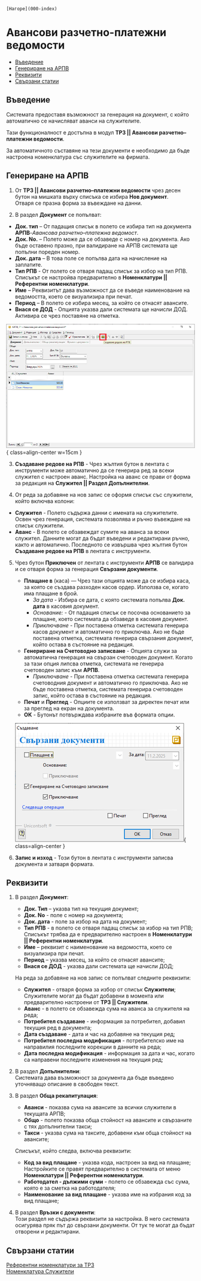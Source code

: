 ```{only} html
[Нагоре](000-index)
```

# **Авансови разчетно-платежни ведомости**

- [Въведение](#въведение)  
- [Генериране на АРПВ](#генериране-на-арпв)  
- [Реквизити](#реквизити)  
- [Свързани статии](#свързани-статии)

## **Въведение**

Системата предоставя възможност за генерация на документ, с който автоматично се начисляват аванси на служителите. 

Тази функционалност е достъпна в модул **ТРЗ || Авансови разчетно–платежни ведомости**.  

За автоматичното съставяне на тези документи е необходимо да бъде настроена номенклатура със служителите на фирмата.  

## **Генериране на АРПВ**

1) От **ТРЗ || Авансови разчетно–платежни ведомости** чрез десен бутон на мишката върху списъка се избира **Нов документ**.  
Отваря се празна форма за въвеждане на данни.  

2) В раздел **Документ** се попълват:  

 - **Док. тип** – От падащия списък в полето се избира тип на документа **АРПВ**-*Авансова разчетно–платежна ведомост*.    
 - **Док. No.** – Полето може да се обзаведе с номер на документа. Ако бъде оставено празно, при валидиране на АРПВ системата ще попълни пореден номер.  
 - **Док. дата** – В това поле се попълва дата на начисление на заплатите.  
 - **Тип РПВ** - От полето се отваря падащ списък за избор на тип РПВ. Списъкът се настройва предварително в **Номенклатури || Референтни номенклатури**.   
 - **Име** – Реквизитът дава възможност да се въведе наименование на ведомостта, което се визуализира при печат.  
 - **Период** – В полето се избира месец, за който се отнасят авансите.  
 - **Внася се ДОД** - Опцията указва дали системата ще начисли ДОД. Активира се чрез поставяне на отметка.    

 ![](901-adv-payroll-documents1.png){ class=align-center w=15cm }

3) **Създаване редове на РПВ** - Чрез жълтия бутон в лентата с инструменти може автоматично да се генерира ред за всеки служител с настроен аванс. Настройка на аванс се прави от форма за редакция на **Служител || Раздел Допълнителни**.    

4) От реда за добавяне на нов запис се оформя списък със служители, който включва колони:  

- **Служител** - Полето съдържа данни с имената на служителите. Освен чрез генерация, системата позволява и ръчно въвеждане на списък служители.  
- **Аванс** - В полето се обзавеждат сумите на аванса за всеки служител. Данните могат да бъдат въведени и редактирани ръчно, както и автоматично. Последното се извършва чрез жълтия бутон **Създаване редове на РПВ** в лентата с инструменти.  

5) Чрез бутон **Приключен** от лентата с инструменти **АРПВ** се валидира и се отваря форма за генерация **Свързани документи**.  
    - **Плащане в** (каса) — Чрез тази опцията може да се избира каса, за която се създава разходен касов ордер. Използва се, когато има плащане в брой.    
        - *За дата* - Избира се дата, с която системата попълва **Док. дата** в касовия документ. 
        - *Основание:* - От падащия списък се посочва основанието за плащане, което системата да обзаведе в касовия документ.
        - *Приключване* - При поставена отметка системата генерира касов документ и автоматично го приключва. Ако не бъде поставена отметка, системата генерира свързания документ, който остава в състояние на редакция.  
    - **Генериране на Счетоводно записване** - Опцията служи за автоматична генерация на свързан счетоводен документ. Когато за тази опция липсва отметка, системата не генерира счетоводен запис към **АРПВ**.  
        - *Приключване* - При поставена отметка системата генерира счетоводния документ и автоматично го приключва. Ако не бъде поставена отметка, системата генерира счетоводен запис, който остава в състояние на редакция. 
    - **Печат** и **Преглед** - Опциите се използват за директен печат или за преглед на екран на документа.     
    - **OK** - Бутонът потвърждава избраните във формата опции.  

     ![](901-adv-payroll-documents2.png){ class=align-center }

6) **Запис и изход** - Този бутон в лентата с инструменти записва документа и затваря формата.  

## **Реквизити**

1) В раздел **Документ**:  
   - **Док. Тип** – указва тип на текущия документ;    
   - **Док. No** - поле с номер на документа;   
   - **Док. дата** - поле за избор на дата на документ;  
   - **Тип РПВ** - в полето се отваря падащ списък за избор на тип РПВ;  
   Списъкът трябва да е предварително настроен в **Номенклатури || Референтни номенклатури**.   
   - **Име** – реквизит с наименование на ведомостта, което се визуализира при печат.  
   - **Период** – указва месец, за който се отнасят авансите;    
   - **Внася се ДОД** - указва дали системата ще начисли ДОД;  

   На реда за добавяне на нов запис се попълват следните реквизити:  
   - **Служител** - отваря форма за избор от списък **Служители**;  
   Служителите могат да бъдат добавени в момента или предварително настроени от **ТРЗ || Служители**.   
   - **Аванс** - в полето се обзавежда сума на аванса за служителя на реда;  
   - **Потребител създаване** - информация за потребител, добавил текущия ред в документа;  
   - **Дата създаване** - дата и час на добавяне на текущия ред;  
   - **Потребител последна модификация** - потребителско име на направилия последните корекции в данните на реда;  
   - **Дата последна модификация** - информация за дата и час, когато са направени последните изменения на текущия ред;  

2) В раздел **Допълнителни**:  
   Системата дава възможност за документа да бъде въведено уточняващо описание в свободен текст.  

3) В раздел **Обща рекапитулация**:  
   - **Аванси** - показва сума на авансите за всички служители в текущата АРПВ;  
   - **Общо** - полето показва обща стойност на авансите и свързаните с тях допълнителни такси;  
   - **Такси** - указва сума на таксите, добавени към обща стойност на авансите;  

   Списъкът, който следва, включва реквизити:  
   - **Код за вид плащане** - указва кода, настроен за вид на плащане;  
   Настройките се правят предварително в системата от меню **Номенклатури || Референтни номенклатури**.  
   - **Работодател - дължими суми** - полето се обзавежда със сума, която е за сметка на работодателя;  
   - **Наименование за вид плащане** - указва име на избрания код за вид плащане;  

4) В раздел **Връзки с документи**:  
   Този раздел не съдържа реквизити за настройка. В него системата осигурява пряк път до свързани документи. От тук те могат да бъдат отворени и редактирани.  


## **Свързани статии**

[Референтни номенклатури за ТРЗ](../../001-ref/003-payroll/001-payroll-ref-nom.md)  
[Номенклатура Служители](../../001-ref/003-payroll/002-employees.md)  
